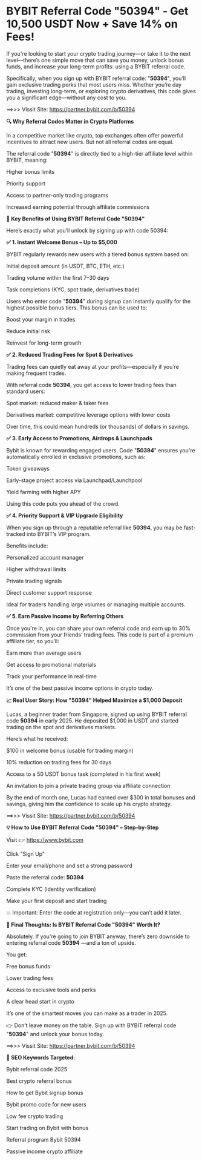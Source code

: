 # BYBIT Referral Code "50394" - Get 10,500 USDT Now + Save 14% on Fees!

If you're looking to start your crypto trading journey—or take it to the next level—there’s one simple move that can save you money, unlock bonus funds, and increase your long-term profits: using a BYBIT referral code.

Specifically, when you sign up with BYBIT referral code: "**50394**", you’ll gain exclusive trading perks that most users miss. Whether you’re day trading, investing long-term, or exploring crypto derivatives, this code gives you a significant edge—without any cost to you.

==>>> Vissit Site: https://partner.bybit.com/b/50394

**🔍 Why Referral Codes Matter in Crypto Platforms**

In a competitive market like crypto, top exchanges often offer powerful incentives to attract new users. But not all referral codes are equal.

The referral code "**50394**" is directly tied to a high-tier affiliate level within BYBIT, meaning:

Higher bonus limits

Priority support

Access to partner-only trading programs

Increased earning potential through affiliate commissions

**🎁 Key Benefits of Using BYBIT Referral Code "50394"**

Here’s exactly what you’ll unlock by signing up with code 50394:

**✅ 1. Instant Welcome Bonus – Up to $5,000**

BYBIT regularly rewards new users with a tiered bonus system based on:

Initial deposit amount (in USDT, BTC, ETH, etc.)

Trading volume within the first 7–30 days

Task completions (KYC, spot trade, derivatives trade)

Users who enter code "**50394**" during signup can instantly qualify for the highest possible bonus tiers. This bonus can be used to:

Boost your margin in trades

Reduce initial risk

Reinvest for long-term growth

**✅ 2. Reduced Trading Fees for Spot & Derivatives**

Trading fees can quietly eat away at your profits—especially if you’re making frequent trades.

With referral code **50394**, you get access to lower trading fees than standard users:

Spot market: reduced maker & taker fees

Derivatives market: competitive leverage options with lower costs

Over time, this could mean hundreds (or thousands) of dollars in savings.

**✅ 3. Early Access to Promotions, Airdrops & Launchpads**

Bybit is known for rewarding engaged users. Code "**50394**" ensures you're automatically enrolled in exclusive promotions, such as:

Token giveaways

Early-stage project access via Launchpad/Launchpool

Yield farming with higher APY

Using this code puts you ahead of the crowd.

**✅ 4. Priority Support & VIP Upgrade Eligibility**

When you sign up through a reputable referral like **50394**, you may be fast-tracked into BYBIT’s VIP program.

Benefits include:

Personalized account manager

Higher withdrawal limits

Private trading signals

Direct customer support response

Ideal for traders handling large volumes or managing multiple accounts.

**✅ 5. Earn Passive Income by Referring Others**

Once you're in, you can share your own referral code and earn up to 30% commission from your friends’ trading fees. This code is part of a premium affiliate tier, so you’ll:

Earn more than average users

Get access to promotional materials

Track your performance in real-time

It’s one of the best passive income options in crypto today.

**📈 Real User Story: How "50394" Helped Maximize a $1,000 Deposit**

Lucas, a beginner trader from Singapore, signed up using BYBIT referral code **50394** in early 2025. He deposited $1,000 in USDT and started trading on the spot and derivatives markets.

Here’s what he received:

$100 in welcome bonus (usable for trading margin)

10% reduction on trading fees for 30 days

Access to a 50 USDT bonus task (completed in his first week)

An invitation to join a private trading group via affiliate connection

By the end of month one, Lucas had earned over $300 in total bonuses and savings, giving him the confidence to scale up his crypto strategy.

==>>> Vissit Site: https://partner.bybit.com/b/50394

**💡 How to Use BYBIT Referral Code "50394" – Step-by-Step**

Visit 👉 https://www.bybit.com

Click "Sign Up"

Enter your email/phone and set a strong password

Paste the referral code: **50394**

Complete KYC (identity verification)

Make your first deposit and start trading

💥 Important: Enter the code at registration only—you can’t add it later.

**🧠 Final Thoughts: Is BYBIT Referral Code "50394" Worth It?**

Absolutely. If you're going to join BYBIT anyway, there’s zero downside to entering referral code **50394** —and a ton of upside.

You get:

Free bonus funds

Lower trading fees

Access to exclusive tools and perks

A clear head start in crypto

It’s one of the smartest moves you can make as a trader in 2025.

👉 Don’t leave money on the table. Sign up with BYBIT referral code "**50394**" and unlock your bonus today.

==>>> Vissit Site: https://partner.bybit.com/b/50394

**🧲 SEO Keywords Targeted:**

Bybit referral code 2025

Best crypto referral bonus

How to get Bybit signup bonus

Bybit promo code for new users

Low fee crypto trading

Start trading on Bybit with bonus

Referral program Bybit 50394

Passive income crypto affiliate

